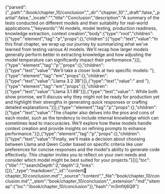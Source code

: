 {"parsed":{"_path":"/book/chapter_10/conclusion","_dir":"chapter_10","_draft":false,"_partial":false,"_locale":"","title":"Conclusion","description":"A summary of the tests conducted on different models and their suitability for real-world applications.","keywords":"AI models, model testing, production readiness, knowledge extraction, context creation","body":{"type":"root","children":[{"type":"element","tag":"p","props":{},"children":[{"type":"text","value":"In this final chapter, we wrap up our journey by summarizing what we've learned from testing various AI models. We'll recap how larger models generally perform better in extracting knowledge and how adjusting the model temperature can significantly impact their performance."}]},{"type":"element","tag":"p","props":{},"children":[{"type":"text","value":"We'll take a closer look at two specific models: "},{"type":"element","tag":"em","props":{},"children":[{"type":"text","value":"Llama 3.2 3B"}]},{"type":"text","value":" and "},{"type":"element","tag":"em","props":{},"children":[{"type":"text","value":"Llama 3.1 8B"}]},{"type":"text","value":". While both show promise, we'll discuss why they might not be ready for production yet and highlight their strengths in generating quick responses or crafting detailed explanations."}]},{"type":"element","tag":"p","props":{},"children":[{"type":"text","value":"The chapter also delves into the pros and cons of each model, such as the tendency to include internal knowledge which can sometimes lead to inaccuracies. We’ll explore how these models handle context creation and provide insights on refining prompts to enhance performance."}]},{"type":"element","tag":"p","props":{},"children":[{"type":"text","value":"Finally, we'll make a decision about choosing between Llama and Qwen Coder based on specific criteria like user preferences for concise responses and the model's ability to generate code effectively. This chapter invites you to reflect on your own needs and consider which model might be best suited for your projects."}]}],"toc":{"title":"","searchDepth":2,"depth":2,"links":[]}},"_type":"markdown","_id":"content:book:chapter_10:conclusion.md","_source":"content","_file":"book/chapter_10/conclusion.md","_stem":"book/chapter_10/conclusion","_extension":"md","sitemap":{"loc":"/book/chapter_10/conclusion"}},"hash":"m3mfitj6Q9"}